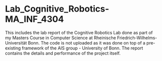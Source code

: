 # Lab_Cognitive_Robotics-MA_INF_4304

This includes the lab report of the Cognitive Robotics Lab done as part of my Masters Course in Computer Science at Rheinische Friedrich-Wilhelms-Universität Bonn. The code is not  uploaded as it was done on top of a pre-existing framework of the AIS group - University of Bonn. The report contains the details and performance of the project itself.